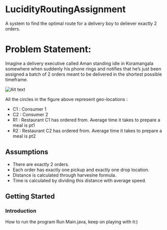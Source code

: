 # LucidityRoutingAssignment
A system to find the optimal route for a delivery boy to deliever exactly 2 orders.

# Problem Statement: 
Imagine a delivery executive called Aman standing idle in Koramangala somewhere when suddenly his phone rings and notifies that he’s just been assigned a batch of 2 orders meant to be delivered in the shortest possible timeframe.

![Alt text](images/graph.jpg?raw=true "Graph")

All the circles in the figure above represent geo-locations :
* C1 : Consumer 1
* C2 : Consumer 2
* R1 : Restaurant C1 has ordered from. Average time it takes to prepare a meal is pt1
* R2 : Restaurant C2 has ordered from. Average time it takes to prepare a meal is pt2

## Assumptions
* There are exactly 2 orders.
* Each order has exactly one pickup and exactly one drop location.
* Distance is calculated through harvesine formula.
* Time is calculated by dividing this distance with average speed.


## Getting Started

### Introduction 
How to run the program
Run Main.java, keep on playing with it:)

